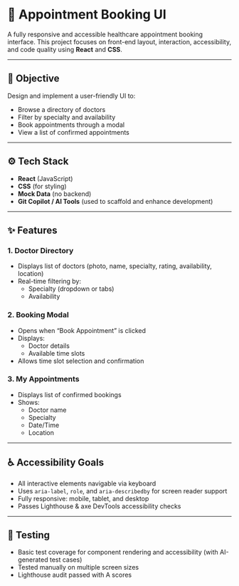 # 🏥 Appointment Booking UI

A fully responsive and accessible healthcare appointment booking interface. This project focuses on front-end layout, interaction, accessibility, and code quality using **React** and **CSS**.

---

## 📌 Objective

Design and implement a user-friendly UI to:

- Browse a directory of doctors
- Filter by specialty and availability
- Book appointments through a modal
- View a list of confirmed appointments

---

## ⚙️ Tech Stack

- **React** (JavaScript)
- **CSS** (for styling)
- **Mock Data** (no backend)
- **Git Copilot / AI Tools** (used to scaffold and enhance development)

---

## ✨ Features

### 1. Doctor Directory

- Displays list of doctors (photo, name, specialty, rating, availability, location)
- Real-time filtering by:
  - Specialty (dropdown or tabs)
  - Availability

### 2. Booking Modal

- Opens when “Book Appointment” is clicked
- Displays:
  - Doctor details
  - Available time slots
- Allows time slot selection and confirmation

### 3. My Appointments

- Displays list of confirmed bookings
- Shows:
  - Doctor name
  - Specialty
  - Date/Time
  - Location

---

## ♿ Accessibility Goals

- All interactive elements navigable via keyboard
- Uses `aria-label`, `role`, and `aria-describedby` for screen reader support
- Fully responsive: mobile, tablet, and desktop
- Passes Lighthouse & axe DevTools accessibility checks

---

## 🧪 Testing

- Basic test coverage for component rendering and accessibility (with AI-generated test cases)
- Tested manually on multiple screen sizes
- Lighthouse audit passed with A scores



